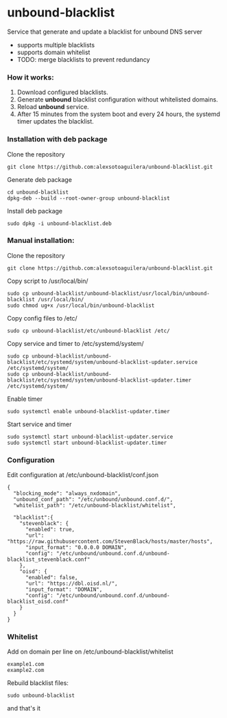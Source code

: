# unbound-blacklist
Service that generate and update a blacklist for unbound DNS server
- supports multiple blacklists
- supports domain whitelist
- TODO: merge blacklists to prevent redundancy

### How it works:

1. Download configured blacklists.
2. Generate **unbound** blacklist configuration without whitelisted domains.
3. Reload **unbound** service.
4. After 15 minutes from the system boot and every 24 hours, the systemd timer updates the blacklist.

### Installation with **deb** package
Clone the repository
```
git clone https://github.com:alexsotoaguilera/unbound-blacklist.git
```

Generate deb package
```
cd unbound-blacklist
dpkg-deb --build --root-owner-group unbound-blacklist
```
Install deb package
```
sudo dpkg -i unbound-blacklist.deb
```

### Manual installation:
Clone the repository
```
git clone https://github.com:alexsotoaguilera/unbound-blacklist.git
```

Copy script to /usr/local/bin/
```
sudo cp unbound-blacklist/unbound-blacklist/usr/local/bin/unbound-blacklist /usr/local/bin/
sudo chmod ug+x /usr/local/bin/unbound-blacklist
```

Copy config files to /etc/
```
sudo cp unbound-blacklist/etc/unbound-blacklist /etc/
```

Copy service and timer to /etc/systemd/system/
```
sudo cp unbound-blacklist/unbound-blacklist/etc/systemd/system/unbound-blacklist-updater.service /etc/systemd/system/
sudo cp unbound-blacklist/unbound-blacklist/etc/systemd/system/unbound-blacklist-updater.timer /etc/systemd/system/
```

Enable timer
```
sudo systemctl enable unbound-blacklist-updater.timer
```

Start service and timer
```
sudo systemctl start unbound-blacklist-updater.service
sudo systemctl start unbound-blacklist-updater.timer
```

### Configuration
Edit configuration at /etc/unbound-blacklist/conf.json
```
{
  "blocking_mode": "always_nxdomain",
  "unbound_conf_path": "/etc/unbound/unbound.conf.d/",
  "whitelist_path": "/etc/unbound-blacklist/whitelist",

  "blacklist":{
    "stevenblack": {
      "enabled": true,
      "url": "https://raw.githubusercontent.com/StevenBlack/hosts/master/hosts",
      "input_format": "0.0.0.0 DOMAIN",
      "config": "/etc/unbound/unbound.conf.d/unbound-blacklist_stevenblack.conf"
    },
    "oisd": {
      "enabled": false,
      "url": "https://dbl.oisd.nl/",
      "input_format": "DOMAIN",
      "config": "/etc/unbound/unbound.conf.d/unbound-blacklist_oisd.conf"
    }
  }
}
```

### Whitelist
Add on domain per line on /etc/unbound-blacklist/whitelist
```
example1.com
example2.com
```


Rebuild blacklist files:
```
sudo unbound-blacklist
```

and that's it
